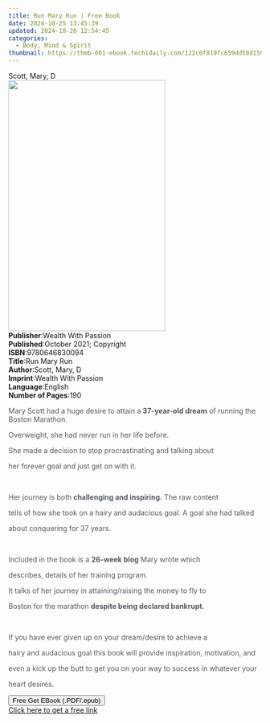 ```yaml
---
title: Run Mary Run | Free Book
date: 2024-10-25 13:45:39
updated: 2024-10-26 12:54:45
categories:
  - Body, Mind & Spirit
thumbnail: https://thmb-001-ebook.techidaily.com/122c0f819fc659dd58d1596ba1e89e85587325a9935d21d60e766c932de5f95b.jpg
---
```

<main id="book-container">
  <div class="flex flex-col">
    <div class="book-brief flex-1 py-6 px-4 sm:p-6 md:py-10 md:px-8">
      <!-- brief-->
      <div class="book-brief-main">Scott, Mary, D</div>
    </div>
    <div
      class="book-meta-info flex-1 grid gap-4 col-start-1 col-end-3 row-start-1 sm:mb-6 sm:grid-cols-4 lg:gap-6 lg:col-start-2 lg:row-end-6 lg:row-span-6 lg:mb-0"
    >
      <div
        class="book-meta-info-left place-content-center mt-4 p-4 text-sm leading-6 col-start-2 col-span-2 dark:text-slate-400"
      >
        <img
          class="w-full h-500 object-cover rounded-lg sm:h-255 sm:col-span-2 lg:col-span-full"
          src="https://img-001-ebook.techidaily.com/e5aba7b27cd11b0c11a90f04712770cb1c22da31463defaa83c014fb4f196ff9.jpg"
          alt=""
          width="312"
          height="500"
        />
      </div>
      <div
        class="book-meta-info-right mt-2 col-start-1 row-start-2 col-span-3 self-center"
      >
        <!-- meta data  -->
        <div class="flex flex-col px-4 md:px-8">
          <div class="flex-1">
            <strong>Publisher</strong>:<span class="px-2"
              >Wealth With Passion</span
            >
          </div>
          <div class="flex-1">
            <strong>Published</strong>:<span class="px-2"
              >October 2021; Copyright</span
            >
          </div>
          <div class="flex-1">
            <strong>ISBN</strong>:<span class="px-2">9780646830094</span>
          </div>
          <div class="flex-1">
            <strong>Title</strong>:<span class="px-2">Run Mary Run</span>
          </div>
          <div class="flex-1">
            <strong>Author</strong>:<span class="px-2">Scott, Mary, D</span>
          </div>
          <div class="flex-1">
            <strong>Imprint</strong>:<span class="px-2"
              >Wealth With Passion</span
            >
          </div>
          <div class="flex-1">
            <strong>Language</strong>:<span class="px-2">English</span>
          </div>
          <div class="flex-1">
            <strong>Number of Pages</strong>:<span class="px-2">190</span>
          </div>
        </div>
      </div>
    </div>
    <div class="book-description flex-1 py-6 px-4 sm:p-6 md:py-10 md:px-8">
      <div class="book-description-main">
        <div accordion-content="" id="description">
          <p>
            <span style="color: rgb(83, 90, 98)"
              >Mary Scott had a huge desire to attain a</span
            ><strong style="color: rgb(83, 90, 98)"> 37-year-old dream</strong
            ><span style="color: rgb(83, 90, 98)">
              of running the Boston Marathon.</span
            >
          </p>
          <p>
            <span style="color: rgb(83, 90, 98)"
              >Overweight, she had never run in her life before.
            </span>
          </p>
          <p>
            <span style="color: rgb(83, 90, 98)"
              >She made a decision to stop procrastinating and talking
              about</span
            >
          </p>
          <p>
            <span style="color: rgb(83, 90, 98)"
              >her forever goal and just get on with it.</span
            >
          </p>
          <p><span style="color: rgb(83, 90, 98)">&nbsp;</span></p>
          <p>
            <span style="color: rgb(83, 90, 98)">Her journey is both</span
            ><strong style="color: rgb(83, 90, 98)">
              challenging and inspiring.</strong
            ><span style="color: rgb(83, 90, 98)"> The raw content</span>
          </p>
          <p>
            <span style="color: rgb(83, 90, 98)"
              >tells of how she took on a hairy and audacious goal. A goal she
              had talked</span
            >
          </p>
          <p>
            <span style="color: rgb(83, 90, 98)"
              >about conquering for 37 years.</span
            >
          </p>
          <p><span style="color: rgb(83, 90, 98)">&nbsp;</span></p>
          <p>
            <span style="color: rgb(83, 90, 98)"
              >Included in the book is a </span
            ><strong style="color: rgb(83, 90, 98)">26-week blog</strong
            ><span style="color: rgb(83, 90, 98)"> Mary wrote which</span>
          </p>
          <p>
            <span style="color: rgb(83, 90, 98)"
              >describes, details of her training program.</span
            >
          </p>
          <p>
            <span style="color: rgb(83, 90, 98)"
              >It talks of her journey in attaining/raising the money to fly
              to</span
            >
          </p>
          <p>
            <span style="color: rgb(83, 90, 98)">Boston for the marathon </span
            ><strong style="color: rgb(83, 90, 98)"
              >despite being declared bankrupt.</strong
            >
          </p>
          <p><span style="color: rgb(83, 90, 98)">&nbsp;</span></p>
          <p>
            <span style="color: rgb(83, 90, 98)"
              >If you have ever given up on your dream/desire to achieve a</span
            >
          </p>
          <p>
            <span style="color: rgb(83, 90, 98)"
              >hairy and audacious goal this book will provide inspiration,
              motivation, and</span
            >
          </p>
          <p>
            <span style="color: rgb(83, 90, 98)"
              >even a kick up the butt to get you on your way to success in
              whatever your</span
            >
          </p>
          <p><span style="color: rgb(83, 90, 98)">heart desires.</span></p>
        </div>
        <div class="accordion-fader"></div>
      </div>
    </div>
    <div class="book-excerpts flex-1 py-6 px-4 sm:p-6 md:py-10 md:px-8"></div>
    <div
      class="book-about-author flex-1 py-6 px-4 sm:p-6 md:py-10 md:px-8"
    ></div>
    <div class="book-free-get flex-1 py-6 px-4 sm:p-6 md:py-10 md:px-8">
      <button
        id="btn-free-get"
        class="bg-blue-500 hover:bg-blue-700 text-white font-bold py-2 px-4 rounded"
      >
        Free Get EBook (.PDF/.epub)
      </button>
      <div id="countdown-display" class="px-2 text-lg mt-2"></div>
      <a
        id="free-link"
        class="hidden bg-blue-500 hover:bg-blue-700 text-white font-bold py-2 px-4 rounded"
        href="https://www.ebooks.com/en-us/book/210391759/run-mary-run/scott-mary-d/"
        target="_blank"
        >Click here to get a free link</a
      >
    </div>
    <script>
      let countdownTime = 0;
      let countdownInterval = null;
      document
        .getElementById('btn-free-get')
        .addEventListener('click', startCountdown);
      function startCountdown() {
        countdownTime = new Date().getTime() + 60000 * 3;
        countdownInterval = setInterval(updateCountdown, 1000);
        document.getElementById('btn-free-get').disabled = true;
        document
          .getElementById('btn-free-get')
          .classList.add('bg-gray-500', 'cursor-not-allowed');
      }
      function updateCountdown() {
        let currentTime = new Date().getTime();
        let timeLeft = countdownTime - currentTime;
        let secondsLeft = Math.floor(timeLeft / 1000);
        document.getElementById('countdown-display').innerHTML =
          `Remaining time: ${secondsLeft} seconds.`;
        if (secondsLeft <= 0) {
          clearInterval(countdownInterval);
          document.getElementById('btn-free-get').classList.add('hidden');
          document.getElementById('free-link').classList.remove('hidden');
          document.getElementById('countdown-display').innerHTML = '';
        }
      }
    </script>
  </div>
</main>

